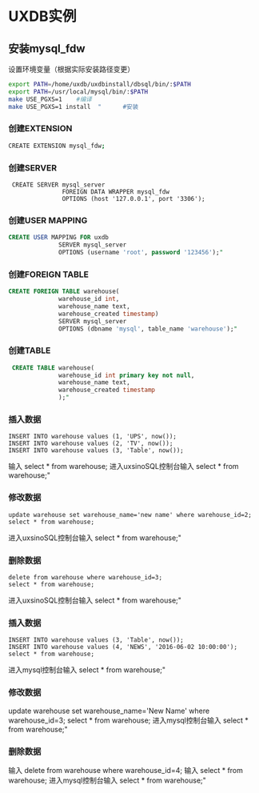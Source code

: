 # UXDB实例

## 安装mysql_fdw

设置环境变量（根据实际安装路径变更）

```bash
export PATH=/home/uxdb/uxdbinstall/dbsql/bin/:$PATH
export PATH=/usr/local/mysql/bin/:$PATH
make USE_PGXS=1    #编译 
make USE_PGXS=1 install  "  	#安装 
```

### 创建EXTENSION

```bash
CREATE EXTENSION mysql_fdw;
```

### 创建SERVER

```
 CREATE SERVER mysql_server
               FOREIGN DATA WRAPPER mysql_fdw
               OPTIONS (host '127.0.0.1', port '3306');
```

### 创建USER MAPPING

```sql
CREATE USER MAPPING FOR uxdb
              SERVER mysql_server
              OPTIONS (username 'root', password '123456');"
```

### 创建FOREIGN TABLE

```sql
CREATE FOREIGN TABLE warehouse(
              warehouse_id int,
              warehouse_name text,
              warehouse_created timestamp)
              SERVER mysql_server
              OPTIONS (dbname 'mysql', table_name 'warehouse');"
```

### 创建TABLE

```sql
 CREATE TABLE warehouse(
              warehouse_id int primary key not null,
              warehouse_name text,
              warehouse_created timestamp
              );"
```

### 插入数据

```
INSERT INTO warehouse values (1, 'UPS', now());
INSERT INTO warehouse values (2, 'TV', now());
INSERT INTO warehouse values (3, 'Table', now());
```

输入 select * from warehouse;
进入uxsinoSQL控制台输入 
              select * from warehouse;"

### 修改数据

```
update warehouse set warehouse_name='new name' where warehouse_id=2;
select * from warehouse;
```

进入uxsinoSQL控制台输入 
              select * from warehouse;"

### 删除数据

```
delete from warehouse where warehouse_id=3;
select * from warehouse;
```


进入uxsinoSQL控制台输入 
              select * from warehouse;"

### 插入数据

```
INSERT INTO warehouse values (3, 'Table', now());
INSERT INTO warehouse values (4, 'NEWS', '2016-06-02 10:00:00');
select * from warehouse;
```

进入mysql控制台输入 
              select * from warehouse;"

### 修改数据

update warehouse set warehouse_name='New Name' where warehouse_id=3;
 select * from warehouse;
进入mysql控制台输入 
select * from warehouse;"

### 删除数据

输入 delete from warehouse where warehouse_id=4;
输入 select * from warehouse;
进入mysql控制台输入 
 select * from warehouse;"